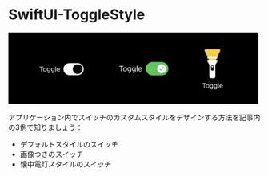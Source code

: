#  SwiftUI-ToggleStyle

<img width="500" alt="image" src="https://raw.githubusercontent.com/mszmagic/SwiftUI-ToggleStyle/main/demo-image.png">

アプリケーション内でスイッチのカスタムスタイルをデザインする方法を記事内の3例で知りましょう：
- デフォルトスタイルのスイッチ
- 画像つきのスイッチ
- 懐中電灯スタイルのスイッチ
